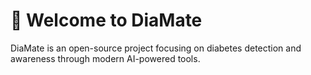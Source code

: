 # 👋 Welcome to DiaMate

DiaMate is an open-source project focusing on diabetes detection and awareness through modern AI-powered tools.
